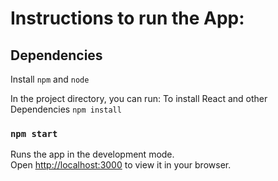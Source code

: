# Instructions to run the App:


## Dependencies

Install ```npm``` and ```node```

In the project directory, you can run:
To install React and other Dependencies ```npm install``` 

### `npm start`

Runs the app in the development mode.\
Open [http://localhost:3000](http://localhost:3000) to view it in your browser.



